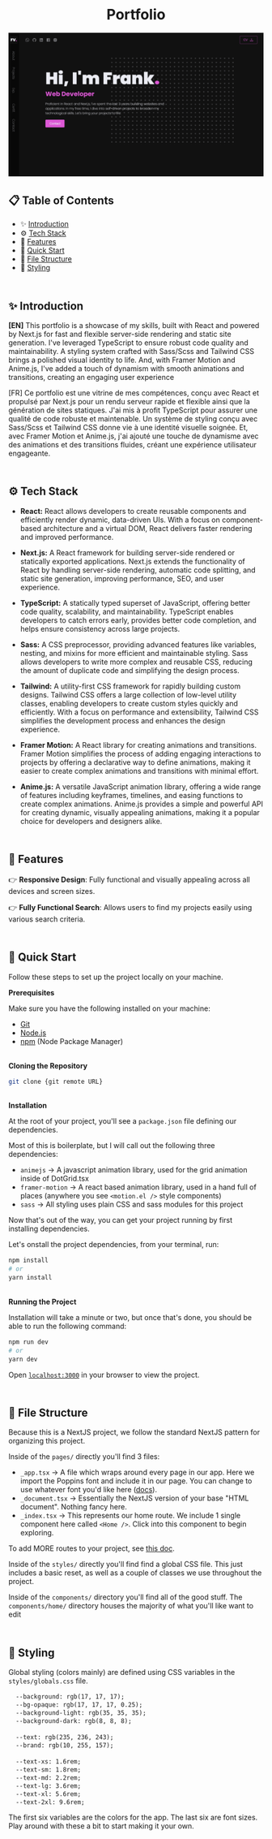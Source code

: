 <div align="center">
<br/><h1>Portfolio</h1>
      <img src="./public/assets/portfolio.png" alt="Project Banner">   
</div>

<h2>📋 Table of Contents</h2>

- ✨ [Introduction](#introduction)
- ⚙️ [Tech Stack](#tech-stack)
- 📝 [Features](#features)
- 🚀 [Quick Start](#quick-start)
- 📂 [File Structure](#file-structure)
- 🎨 [Styling](#styling)


## <br/> <a name="introduction">✨ Introduction</a>

**[EN]** This portfolio is a showcase of my skills, built with React and powered by Next.js for fast and flexible server-side rendering and static site generation. I've leveraged TypeScript to ensure robust code quality and maintainability. A styling system crafted with Sass/Scss and Tailwind CSS brings a polished visual identity to life. And, with Framer Motion and Anime.js, I've added a touch of dynamism with smooth animations and transitions, creating an engaging user experience

[FR] Ce portfolio est une vitrine de mes compétences, conçu avec React et propulsé par Next.js pour un rendu serveur rapide et flexible ainsi que la génération de sites statiques. J'ai mis à profit TypeScript pour assurer une qualité de code robuste et maintenable. Un système de styling conçu avec Sass/Scss et Tailwind CSS donne vie à une identité visuelle soignée. Et, avec Framer Motion et Anime.js, j'ai ajouté une touche de dynamisme avec des animations et des transitions fluides, créant une expérience utilisateur engageante.

## <br/> <a name="tech-stack">⚙️ Tech Stack</a>

- **React:** React allows developers to create reusable components and efficiently render dynamic, data-driven UIs. With a focus on component-based architecture and a virtual DOM, React delivers faster rendering and improved performance.

- **Next.js:** A React framework for building server-side rendered or statically exported applications. Next.js extends the functionality of React by handling server-side rendering, automatic code splitting, and static site generation, improving performance, SEO, and user experience.

- **TypeScript:** A statically typed superset of JavaScript, offering better code quality, scalability, and maintainability. TypeScript enables developers to catch errors early, provides better code completion, and helps ensure consistency across large projects.

- **Sass:** A CSS preprocessor, providing advanced features like variables, nesting, and mixins for more efficient and maintainable styling. Sass allows developers to write more complex and reusable CSS, reducing the amount of duplicate code and simplifying the design process.

- **Tailwind:** A utility-first CSS framework for rapidly building custom designs. Tailwind CSS offers a large collection of low-level utility classes, enabling developers to create custom styles quickly and efficiently. With a focus on performance and extensibility, Tailwind CSS simplifies the development process and enhances the design experience.

- **Framer Motion:** A React library for creating animations and transitions. Framer Motion simplifies the process of adding engaging interactions to projects by offering a declarative way to define animations, making it easier to create complex animations and transitions with minimal effort.

- **Anime.js:** A versatile JavaScript animation library, offering a wide range of features including keyframes, timelines, and easing functions to create complex animations. Anime.js provides a simple and powerful API for creating dynamic, visually appealing animations, making it a popular choice for developers and designers alike.

## <br/> <a name="features">📝 Features</a>

👉 **Responsive Design**: Fully functional and visually appealing across all devices and screen sizes.

👉 **Fully Functional Search**: Allows users to find my projects easily using various search criteria.

## <br/> <a name="quick-start">🚀 Quick Start</a>

Follow these steps to set up the project locally on your machine.

**Prerequisites**

Make sure you have the following installed on your machine:

- [Git](https://git-scm.com/)
- [Node.js](https://nodejs.org/en)
- [npm](https://www.npmjs.com/) (Node Package Manager)

<br/>**Cloning the Repository**

```bash
git clone {git remote URL}
```

<br/>**Installation**

At the root of your project, you'll see a `package.json` file defining our dependencies.

Most of this is boilerplate, but I will call out the following three dependencies:

- `animejs` -> A javascript animation library, used for the grid animation inside of DotGrid.tsx
- `framer-motion` -> A react based animation library, used in a hand full of places (anywhere you see `<motion.el />` style components)
- `sass` -> All styling uses plain CSS and sass modules for this project

Now that's out of the way, you can get your project running by first installing dependencies.

Let's onstall the project dependencies, from your terminal, run:

```bash
npm install
# or
yarn install
```

<br/>**Running the Project**

Installation will take a minute or two, but once that's done, you should be able to run the following command:

```bash
npm run dev
# or
yarn dev
```

Open [`localhost:3000`](http://localhost:3000) in your browser to view the project.


## <br/> <a name="file-structure">📂 File Structure</a>

Because this is a NextJS project, we follow the standard NextJS pattern for organizing this project.

Inside of the `pages/` directly you'll find 3 files:

- `_app.tsx` -> A file which wraps around every page in our app. Here we import the Poppins font and include it in our page. You can change to use whatever font you'd like here ([docs](https://nextjs.org/docs/basic-features/font-optimization)).
- `_document.tsx` -> Essentially the NextJS version of your base "HTML document". Nothing fancy here.
- `_index.tsx` -> This represents our home route. We include 1 single component here called `<Home />`. Click into this component to begin exploring.

To add MORE routes to your project, see [this doc](https://nextjs.org/docs/basic-features/pages).

Inside of the `styles/` directly you'll find find a global CSS file. This just includes a basic reset, as well as a couple of classes we use throughout the project.

Inside of the `components/` directory you'll find all of the good stuff. The `components/home/` directory houses the majority of what you'll like want to edit


## <br/> <a name="styling">🎨 Styling</a>

Global styling (colors mainly) are defined using CSS variables in the `styles/globals.css` file.

```
  --background: rgb(17, 17, 17);
  --bg-opaque: rgb(17, 17, 17, 0.25);
  --background-light: rgb(35, 35, 35);
  --background-dark: rgb(8, 8, 8);

  --text: rgb(235, 236, 243);
  --brand: rgb(10, 255, 157);

  --text-xs: 1.6rem;
  --text-sm: 1.8rem;
  --text-md: 2.2rem;
  --text-lg: 3.6rem;
  --text-xl: 5.6rem;
  --text-2xl: 9.6rem;
```

The first six variables are the colors for the app. The last six are font sizes. Play around with these a bit to start making it your own.